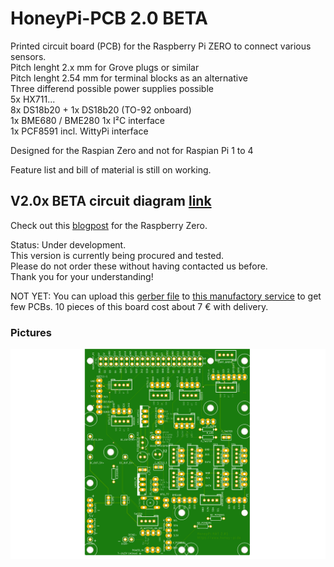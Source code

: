 # HoneyPi-PCB 2.0 BETA

Printed circuit board (PCB) for the Raspberry Pi ZERO to connect various sensors.  
Pitch lenght 2.x mm for Grove plugs or similar  
Pitch lenght 2.54 mm for terminal blocks as an alternative  
Three differend possible power supplies possible  
5x HX711...  
8x DS18b20 + 1x DS18b20 (TO-92 onboard)  
1x BME680 / BME280 
1x I²C interface   
1x PCF8591 
incl. WittyPi interface

Designed for the Raspian Zero and not for Raspian Pi 1 to 4  

Feature list and bill of material is still on working.  

## V2.0x BETA circuit diagram [link](./Schaltplan-28-6-2020.pdf)
Check out this [blogpost](https://www.honey-pi.de/....) for the Raspberry Zero.

Status: Under development.  
This version is currently being procured and tested.  
Please do not order these without having contacted us before.  
Thank you for your understanding!  

NOT YET: You can upload this [gerber file](./*.zip) to [this manufactory service](https://jlcpcb.com/quote) to get few PCBs. 10 pieces of this board cost about 7 € with delivery. 

### Pictures
![Board render picture](./Pictures/HoneyPI_Platine_2.01.png)


